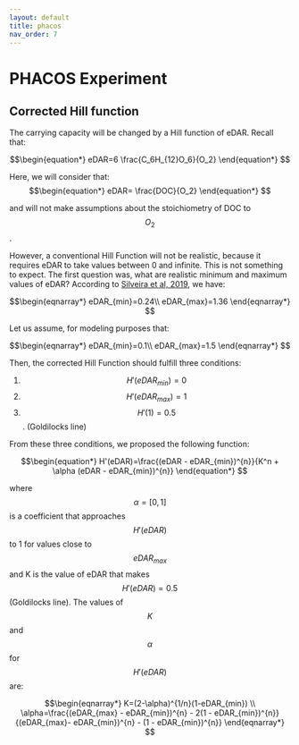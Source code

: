 ```yaml
---
layout: default
title: phacos
nav_order: 7
---
```


# PHACOS Experiment

## Corrected Hill function

The carrying capacity will be changed by a Hill function of eDAR. Recall that:

$$\begin{equation*}
eDAR=6 \frac{C_6H_{12}O_6}{O_2}
\end{equation*}	$$

Here, we will consider that:
$$\begin{equation*}
eDAR= \frac{DOC}{O_2}
\end{equation*}	$$

and will not make assumptions about the stoichiometry of DOC to $$O_2$$.

However, a conventional Hill Function will not be realistic, because it requires eDAR to take values between 0 and infinite. This is not something to expect. The first question was, what are realistic minimum and maximum values of eDAR?
According to [Silveira et al, 2019](https://doi.org/10.7554/eLife.49114), we have:

$$\begin{eqnarray*}
eDAR_{min}=0.24\\
eDAR_{max}=1.36
\end{eqnarray*}	$$

Let us assume, for modeling purposes that:

$$\begin{eqnarray*}
eDAR_{min}=0.1\\
eDAR_{max}=1.5
\end{eqnarray*}	$$

Then, the corrected Hill Function should fulfill three conditions:
1. $$H'(eDAR_{min})=0$$
2. $$H'(eDAR_{max})=1$$
3. $$H'(1)=0.5$$. (Goldilocks line)

From these three conditions, we proposed the following function:

$$\begin{equation*}
H'(eDAR)=\frac{(eDAR - eDAR_{min})^{n}}{K^n + \alpha (eDAR - eDAR_{min})^{n}}
\end{equation*}	$$

where $$\alpha=[0,1]$$ is a coefficient that approaches $$H'(eDAR)$$ to 1 for values close to $$eDAR_{max}$$ and K is the value of eDAR that makes $$H'(eDAR)=0.5$$ (Goldilocks line). The values of $$K$$ and $$\alpha$$ for $$H'(eDAR)$$ are:

$$\begin{eqnarray*}
K=(2-\alpha)^{1/n}(1-eDAR_{min}) \\
\alpha=\frac{(eDAR_{max} - eDAR_{min})^{n} - 2(1 - eDAR_{min})^{n}}{(eDAR_{max}- eDAR_{min})^{n} - (1 - eDAR_{min})^{n}}
\end{eqnarray*}	$$

